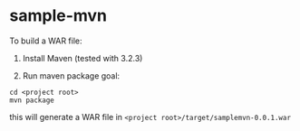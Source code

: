 # sample-mvn

To build a WAR file:

1. Install Maven (tested with 3.2.3)

2. Run maven package goal:

```
cd <project root>
mvn package
```

this will generate a WAR file in `<project root>/target/samplemvn-0.0.1.war`
